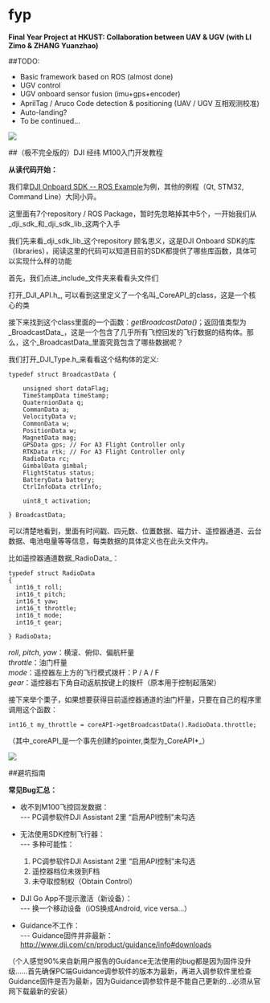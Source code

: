 # fyp
**Final Year Project at HKUST: Collaboration between UAV &amp; UGV (with LI Zimo &amp; ZHANG Yuanzhao)**

##TODO:

- Basic framework based on ROS (almost done)
- UGV control
- UGV onboard sensor fusion (imu+gps+encoder) 
- AprilTag / Aruco Code detection & positioning (UAV / UGV 互相观测校准)
- Auto-landing?
- To be continued...

![](http://s5.sinaimg.cn/large/001PLcxJgy6LwX57B0oe4&690)

##（极不完全版的）DJI 经纬 M100入门开发教程

**从读代码开始：**

我们拿[DJI Onboard SDK -- ROS Example](https://github.com/dji-sdk/Onboard-SDK-ROS)为例，其他的例程（Qt, STM32, Command Line）大同小异。

这里面有7个repository / ROS Package，暂时先忽略掉其中5个，一开始我们从_dji_sdk_和_dji_sdk_lib_这两个入手

我们先来看_dji_sdk_lib_这个repository
顾名思义，这是DJI Onboard SDK的库（libraries），阅读这里的代码可以知道目前的SDK都提供了哪些库函数，具体可以实现什么样的功能

首先，我们点进_include_文件夹来看看头文件们

打开_DJI_API.h_, 可以看到这里定义了一个名叫_CoreAPI_的class，这是一个核心的类

接下来找到这个class里面的一个函数：_getBroadcastData()_；返回值类型为_BroadcastData_，这是一个包含了几乎所有飞控回发的飞行数据的结构体。那么，这个_BroadcastData_里面究竟包含了哪些数据呢？

我们打开_DJI_Type.h_来看看这个结构体的定义:
```
typedef struct BroadcastData {

    unsigned short dataFlag;
    TimeStampData timeStamp;
    QuaternionData q;
    CommanData a;
    VelocityData v;
    CommonData w;
    PositionData w;
    MagnetData mag;
    GPSData gps; // For A3 Flight Controller only
    RTKData rtk; // For A3 Flight Controller only
    RadioData rc;
    GimbalData gimbal;
    FlightStatus status;
    BatteryData battery;
    CtrlInfoData ctrlInfo;

    uint8_t activation;

} BroadcastData;
```
可以清楚地看到，里面有时间戳、四元数、位置数据、磁力计、遥控器通道、云台数据、电池电量等等信息，每类数据的具体定义也在此头文件内。

比如遥控器通道数据_RadioData_：
```
typedef struct RadioData
{
  int16_t roll; 
  int16_t pitch;
  int16_t yaw;
  int16_t throttle;
  int16_t mode;
  int16_t gear;

} RadioData;
```
_roll_, _pitch_, _yaw_：横滚、俯仰、偏航杆量  
_throttle_：油门杆量  
_mode_：遥控器左上方的飞行模式拨杆：P / A / F  
_gear_：遥控器右下角自动返航按键上的拨杆（原本用于控制起落架）  

接下来举个栗子，如果想要获得目前遥控器通道的油门杆量，只要在自己的程序里调用这个函数：

`int16_t my_throttle = coreAPI->getBroadcastData().RadioData.throttle;`

（其中_coreAPI_是一个事先创建的pointer,类型为_CoreAPI*_）



![](http://s5.sinaimg.cn/large/001PLcxJgy6LwX57B0oe4&690)

##避坑指南

**常见Bug汇总：**

- 收不到M100飞控回发数据：  
--- PC调参软件DJI Assistant 2里 “启用API控制”未勾选

- 无法使用SDK控制飞行器：  
--- 多种可能性：
    1. PC调参软件DJI Assistant 2里 “启用API控制”未勾选
    2. 遥控器档位未拨到F档
    3. 未夺取控制权（Obtain Control）

- DJI Go App不提示激活（新设备）：  
--- 换一个移动设备（iOS换成Android, vice versa...）

- Guidance不工作：  
--- Guidance固件并非最新：http://www.dji.com/cn/product/guidance/info#downloads

（个人感觉90%来自新用户报告的Guidance无法使用的bug都是因为固件没升级……首先确保PC端Guidance调参软件的版本为最新，再进入调参软件里检查Guidance固件是否为最新，因为Guidance调参软件是不能自己更新的…必须从官网下载最新的安装）
